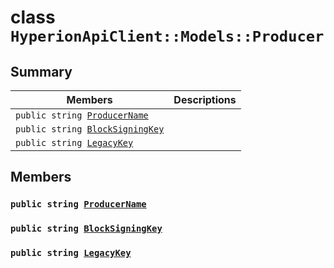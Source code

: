 # class `HyperionApiClient::Models::Producer` 

## Summary

 Members                        | Descriptions                                
--------------------------------|---------------------------------------------
`public string `[`ProducerName`](#class_hyperion_api_client_1_1_models_1_1_producer_1ae70301d3227cda89bfad2e3f43f6d241) | 
`public string `[`BlockSigningKey`](#class_hyperion_api_client_1_1_models_1_1_producer_1aad0641e17e3d8f069aa8e7127d01651b) | 
`public string `[`LegacyKey`](#class_hyperion_api_client_1_1_models_1_1_producer_1a567945c6b05cd1dd5ed59fc6cea0f850) | 

## Members

### `public string `[`ProducerName`](#class_hyperion_api_client_1_1_models_1_1_producer_1ae70301d3227cda89bfad2e3f43f6d241) 

### `public string `[`BlockSigningKey`](#class_hyperion_api_client_1_1_models_1_1_producer_1aad0641e17e3d8f069aa8e7127d01651b) 

### `public string `[`LegacyKey`](#class_hyperion_api_client_1_1_models_1_1_producer_1a567945c6b05cd1dd5ed59fc6cea0f850) 

